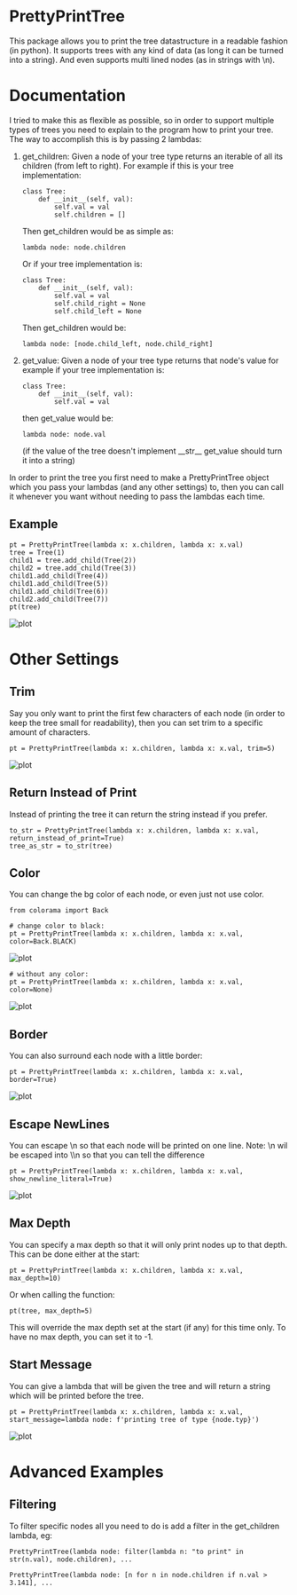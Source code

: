 # PrettyPrintTree

This package allows you to print the tree datastructure in a readable fashion (in python).
It supports trees with any kind of data (as long it can be turned into a string).
And even supports multi lined nodes (as in strings with \n).

# Documentation

I tried to make this as flexible as possible, so in order to support multiple types of trees
you need to explain to the program how to print your tree. The way to accomplish this is by passing 2 lambdas:
1)  get_children: Given a node of your tree type returns an iterable of all its children (from left to right).
    For example if this is your tree implementation:
    ```
    class Tree:
        def __init__(self, val):
            self.val = val
            self.children = []
    ```
    Then get_children would be as simple as: 
    ```
    lambda node: node.children
    ```
    Or if your tree implementation is:
    ```
    class Tree:
        def __init__(self, val):
            self.val = val
            self.child_right = None
            self.child_left = None
    ```
    Then get_children would be: 
    ```
    lambda node: [node.child_left, node.child_right]
    ```

2)  get_value: Given a node of your tree type returns that node's value
    for example if your tree implementation is:
    ```
    class Tree:
        def __init__(self, val):
            self.val = val
    ```
    then get_value would be: 
    ```
    lambda node: node.val
    ```
    (if the value of the tree doesn't implement \_\_str\_\_ get_value should turn it into a string)




In order to print the tree you first need to make a PrettyPrintTree object which you pass your lambdas (and any other settings) to,
then you can call it whenever you want without needing to pass the lambdas each time.

## Example

```
pt = PrettyPrintTree(lambda x: x.children, lambda x: x.val)
tree = Tree(1)
child1 = tree.add_child(Tree(2))
child2 = tree.add_child(Tree(3))
child1.add_child(Tree(4))
child1.add_child(Tree(5))
child1.add_child(Tree(6))
child2.add_child(Tree(7))
pt(tree)
```
![plot](./ExampleImages/one_to_seven.JPG)

# Other Settings

## Trim
Say you only want to print the first few characters of each node (in order to keep the tree small for readability),
then you can set trim to a specific amount of characters.

```
pt = PrettyPrintTree(lambda x: x.children, lambda x: x.val, trim=5)
```
![plot](./ExampleImages/trim.JPG)


## Return Instead of Print
Instead of printing the tree it can return the string instead if you prefer.

```
to_str = PrettyPrintTree(lambda x: x.children, lambda x: x.val, return_instead_of_print=True)
tree_as_str = to_str(tree)
```


## Color
You can change the bg color of each node, or even just not use color.

```
from colorama import Back

# change color to black:
pt = PrettyPrintTree(lambda x: x.children, lambda x: x.val, color=Back.BLACK)
```
![plot](./ExampleImages/black.JPG)
```
# without any color:
pt = PrettyPrintTree(lambda x: x.children, lambda x: x.val, color=None)
```
![plot](./ExampleImages/no_color.JPG)


## Border
You can also surround each node with a little border:
```
pt = PrettyPrintTree(lambda x: x.children, lambda x: x.val, border=True)
```
![plot](./ExampleImages/border.JPG)


## Escape NewLines
You can escape \n so that each node will be printed on one line.
Note: \\n wil be escaped into \\\\n so that you can tell the difference
```
pt = PrettyPrintTree(lambda x: x.children, lambda x: x.val, show_newline_literal=True)
```
![plot](./ExampleImages/new_line.JPG)


## Max Depth
You can specify a max depth so that it will only print nodes up to that depth.
This can be done either at the start:
```
pt = PrettyPrintTree(lambda x: x.children, lambda x: x.val, max_depth=10)
```
Or when calling the function:
```
pt(tree, max_depth=5)
```
This will override the max depth set at the start (if any) for this time only.
To have no max depth, you can set it to -1.


## Start Message
You can give a lambda that will be given the tree and will return a string which will be printed before the tree.
```
pt = PrettyPrintTree(lambda x: x.children, lambda x: x.val, start_message=lambda node: f'printing tree of type {node.typ}')
```
![plot](./ExampleImages/msg.JPG)

# Advanced Examples

## Filtering

To filter specific nodes all you need to do is add a filter in the get_children lambda, eg:
```
PrettyPrintTree(lambda node: filter(lambda n: "to print" in str(n.val), node.children), ...
```
```
PrettyPrintTree(lambda node: [n for n in node.children if n.val > 3.141], ...
```
